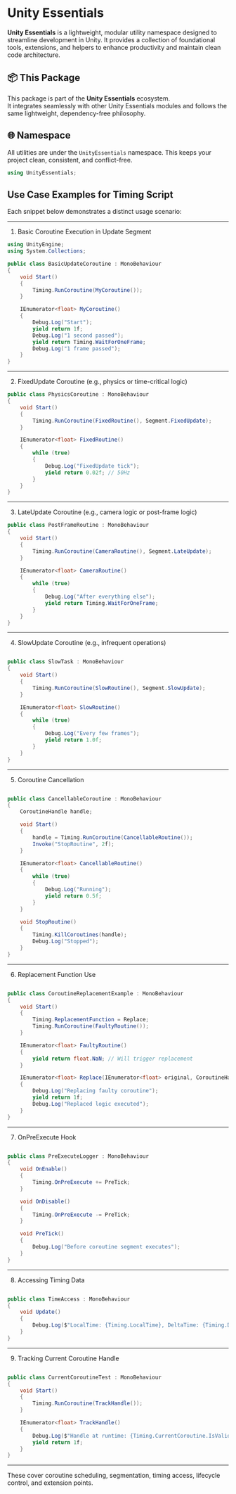 # Unity Essentials

**Unity Essentials** is a lightweight, modular utility namespace designed to streamline development in Unity. 
It provides a collection of foundational tools, extensions, and helpers to enhance productivity and maintain clean code architecture.

## 📦 This Package

This package is part of the **Unity Essentials** ecosystem.  
It integrates seamlessly with other Unity Essentials modules and follows the same lightweight, dependency-free philosophy.

## 🌐 Namespace

All utilities are under the `UnityEssentials` namespace. This keeps your project clean, consistent, and conflict-free.

```csharp
using UnityEssentials;
```

## Use Case Examples for Timing Script

Each snippet below demonstrates a distinct usage scenario:


---
1. Basic Coroutine Execution in Update Segment
```csharp
using UnityEngine;
using System.Collections;

public class BasicUpdateCoroutine : MonoBehaviour
{
    void Start()
    {
        Timing.RunCoroutine(MyCoroutine());
    }

    IEnumerator<float> MyCoroutine()
    {
        Debug.Log("Start");
        yield return 1f;
        Debug.Log("1 second passed");
        yield return Timing.WaitForOneFrame;
        Debug.Log("1 frame passed");
    }
}
```

---
2. FixedUpdate Coroutine (e.g., physics or time-critical logic)
```csharp
public class PhysicsCoroutine : MonoBehaviour
{
    void Start()
    {
        Timing.RunCoroutine(FixedRoutine(), Segment.FixedUpdate);
    }

    IEnumerator<float> FixedRoutine()
    {
        while (true)
        {
            Debug.Log("FixedUpdate tick");
            yield return 0.02f; // 50Hz
        }
    }
}

```

---
3. LateUpdate Coroutine (e.g., camera logic or post-frame logic)

```csharp
public class PostFrameRoutine : MonoBehaviour
{
    void Start()
    {
        Timing.RunCoroutine(CameraRoutine(), Segment.LateUpdate);
    }

    IEnumerator<float> CameraRoutine()
    {
        while (true)
        {
            Debug.Log("After everything else");
            yield return Timing.WaitForOneFrame;
        }
    }
}

```

---

4. SlowUpdate Coroutine (e.g., infrequent operations)
```csharp

public class SlowTask : MonoBehaviour
{
    void Start()
    {
        Timing.RunCoroutine(SlowRoutine(), Segment.SlowUpdate);
    }

    IEnumerator<float> SlowRoutine()
    {
        while (true)
        {
            Debug.Log("Every few frames");
            yield return 1.0f;
        }
    }
}

```

---

5. Coroutine Cancellation
```csharp

public class CancellableCoroutine : MonoBehaviour
{
    CoroutineHandle handle;

    void Start()
    {
        handle = Timing.RunCoroutine(CancellableRoutine());
        Invoke("StopRoutine", 2f);
    }

    IEnumerator<float> CancellableRoutine()
    {
        while (true)
        {
            Debug.Log("Running");
            yield return 0.5f;
        }
    }

    void StopRoutine()
    {
        Timing.KillCoroutines(handle);
        Debug.Log("Stopped");
    }
}

```

---

6. Replacement Function Use
```csharp

public class CoroutineReplacementExample : MonoBehaviour
{
    void Start()
    {
        Timing.ReplacementFunction = Replace;
        Timing.RunCoroutine(FaultyRoutine());
    }

    IEnumerator<float> FaultyRoutine()
    {
        yield return float.NaN; // Will trigger replacement
    }

    IEnumerator<float> Replace(IEnumerator<float> original, CoroutineHandle handle)
    {
        Debug.Log("Replacing faulty coroutine");
        yield return 1f;
        Debug.Log("Replaced logic executed");
    }
}

```

---

7. OnPreExecute Hook
```csharp

public class PreExecuteLogger : MonoBehaviour
{
    void OnEnable()
    {
        Timing.OnPreExecute += PreTick;
    }

    void OnDisable()
    {
        Timing.OnPreExecute -= PreTick;
    }

    void PreTick()
    {
        Debug.Log("Before coroutine segment executes");
    }
}

```

---

8. Accessing Timing Data
```csharp

public class TimeAccess : MonoBehaviour
{
    void Update()
    {
        Debug.Log($"LocalTime: {Timing.LocalTime}, DeltaTime: {Timing.DeltaTime}");
    }
}

```

---

9. Tracking Current Coroutine Handle
```csharp

public class CurrentCoroutineTest : MonoBehaviour
{
    void Start()
    {
        Timing.RunCoroutine(TrackHandle());
    }

    IEnumerator<float> TrackHandle()
    {
        Debug.Log($"Handle at runtime: {Timing.CurrentCoroutine.IsValid}");
        yield return 1f;
    }
}

```

---

These cover coroutine scheduling, segmentation, timing access, lifecycle control, and extension points.

